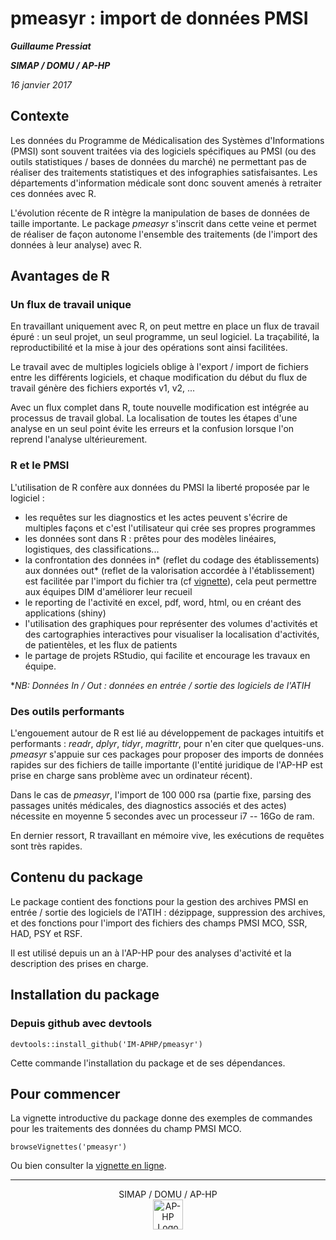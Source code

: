 # pmeasyr : import de données PMSI 

***Guillaume Pressiat***

***SIMAP / DOMU / AP-HP***

*16 janvier 2017*



## Contexte

Les données du Programme de Médicalisation des Systèmes d'Informations (PMSI) sont souvent traitées via des logiciels spécifiques au PMSI (ou des outils statistiques / bases de données du marché) ne permettant pas de réaliser des traitements statistiques et des infographies satisfaisantes. Les départements d'information médicale sont donc souvent amenés à retraiter ces données avec R.

L'évolution récente de R intègre la manipulation de bases de données de taille importante. Le package *pmeasyr* s'inscrit dans cette veine et permet de réaliser de façon autonome l'ensemble des traitements (de l'import des données à leur analyse) avec R.

## Avantages de R

### Un flux de travail unique

En travaillant uniquement avec R, on peut mettre en place un flux de travail épuré : un seul projet, un seul programme, un seul logiciel. La traçabilité, la reproductibilité et la mise à jour des opérations sont ainsi facilitées.

Le travail avec de multiples logiciels oblige à l'export / import de fichiers entre les différents logiciels, et chaque modification du début du flux de travail génère des fichiers exportés v1, v2, ...

Avec un flux complet dans R, toute nouvelle modification est intégrée au processus de travail global. La localisation de toutes les étapes d'une analyse en un seul point évite les erreurs et la confusion lorsque l'on reprend l'analyse ultérieurement.

### R et le PMSI

L'utilisation de R confère aux données du PMSI la liberté proposée par le logiciel :

   - les requêtes sur les diagnostics et les actes peuvent s'écrire de multiples façons et c'est l'utilisateur qui crée ses propres programmes
   - les données sont dans R : prêtes pour des modèles linéaires, logistiques, des classifications...
   - la confrontation des données in\* (reflet du codage des établissements) aux données out\* (reflet de la valorisation accordée à l'établissement) est facilitée par l'import du fichier tra (cf [vignette](vignettes/vignette.Rmd#tra)), cela peut permettre aux équipes DIM d'améliorer leur recueil  
   - le reporting de l'activité en excel, pdf, word, html, ou en créant des applications (shiny)
   - l'utilisation des graphiques pour représenter des volumes d'activités et des cartographies interactives pour visualiser la localisation d'activités, de patientèles, et les flux de patients
   - le partage de projets RStudio, qui facilite et encourage les travaux en équipe.

**NB: Données In / Out : données en entrée / sortie des logiciels de l'ATIH*

### Des outils performants

L'engouement autour de R est lié au développement de packages intuitifs et performants : *readr*, *dplyr*, *tidyr*, *magrittr*, pour n'en citer que quelques-uns. *pmeasyr* s'appuie sur ces packages pour proposer des imports de données rapides sur des fichiers de taille importante (l'entité juridique de l'AP-HP est prise en charge sans problème avec un ordinateur récent).

Dans le cas de *pmeasyr*, l'import de 100 000 rsa (partie fixe, parsing des passages unités médicales, des diagnostics associés et des actes) nécessite en moyenne 5 secondes avec un processeur i7 -- 16Go de ram.

En dernier ressort, R travaillant en mémoire vive, les exécutions de requêtes sont très rapides. 

## Contenu du package

Le package contient des fonctions pour la gestion des archives PMSI en entrée / sortie des logiciels de l'ATIH : dézippage, suppression des archives, et des fonctions pour l'import des fichiers des champs PMSI MCO, SSR, HAD, PSY et RSF.

Il est utilisé depuis un an à l'AP-HP pour des analyses d'activité et la description des prises en charge.

## Installation du package

### Depuis github avec devtools

```{r echo = T, eval = F} 
devtools::install_github('IM-APHP/pmeasyr')
``` 

Cette commande l'installation du package et de ses dépendances.

## Pour commencer

La vignette introductive du package donne des exemples de commandes pour les traitements des données du champ PMSI MCO.

```{r echo = T, eval = F}
browseVignettes('pmeasyr')
```

Ou bien consulter la [vignette en ligne](vignettes/vignette.Rmd).

------------


<p align="center">
  SIMAP / DOMU / AP-HP<br>
  <img src="https://github.com/IM-APHP/pmeasyr/blob/master/logo.jpg" alt="AP-HP Logo" align ="center" style="width: 48"/>
</p>
